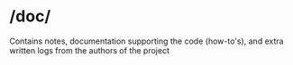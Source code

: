 # /doc/
Contains notes, documentation supporting the code (how-to's), and extra written logs from the authors of the project
